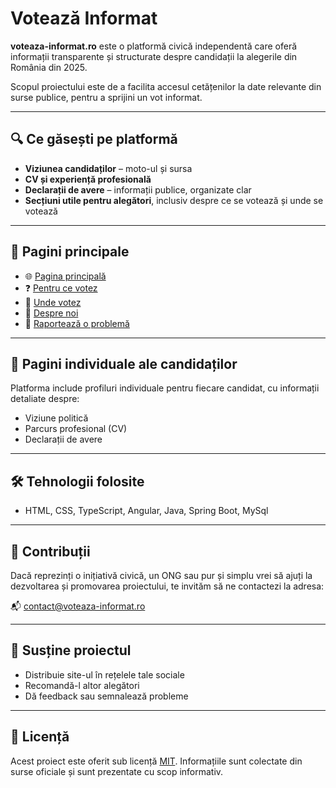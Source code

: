 # Votează Informat

**voteaza-informat.ro** este o platformă civică independentă care oferă informații transparente și structurate despre candidații la alegerile din România din 2025.

Scopul proiectului este de a facilita accesul cetățenilor la date relevante din surse publice, pentru a sprijini un vot informat.

---

## 🔍 Ce găsești pe platformă

- **Viziunea candidaților** – moto-ul și sursa
- **CV și experiență profesională**
- **Declarații de avere** – informații publice, organizate clar
- **Secțiuni utile pentru alegători**, inclusiv despre ce se votează și unde se votează

---

## 🔗 Pagini principale

- 🌐 [Pagina principală](https://www.voteaza-informat.ro/)
- ❓ [Pentru ce votez](https://www.voteaza-informat.ro/pentru-ce-votez)
- 📍 [Unde votez](https://www.voteaza-informat.ro/unde-votez)
- 🧠 [Despre noi](https://www.voteaza-informat.ro/despre-noi)
- 🐞 [Raportează o problemă](https://www.voteaza-informat.ro/raport-problema)

---

## 👤 Pagini individuale ale candidaților

Platforma include profiluri individuale pentru fiecare candidat, cu informații detaliate despre:

- Viziune politică
- Parcurs profesional (CV)
- Declarații de avere

---

## 🛠️ Tehnologii folosite

- HTML, CSS, TypeScript, Angular, Java, Spring Boot, MySql

---

## 🤝 Contribuții

Dacă reprezinți o inițiativă civică, un ONG sau pur și simplu vrei să ajuți la dezvoltarea și promovarea proiectului, te invităm să ne contactezi la adresa:

📬 [contact@voteaza-informat.ro](mailto:contact@voteaza-informat.ro)

---

## 📢 Susține proiectul

- Distribuie site-ul în rețelele tale sociale
- Recomandă-l altor alegători
- Dă feedback sau semnalează probleme

---

## 📜 Licență

Acest proiect este oferit sub licență [MIT](LICENSE). Informațiile sunt colectate din surse oficiale și sunt prezentate cu scop informativ.

